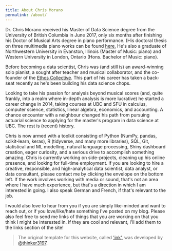 ```yaml
---
title: About Chris Morano
permalink: /about/
---
```


Dr. Chris Morano received his Master of Data Science degree from the University of British Columbia in June 2017, only six months after finishing his Doctor of Musical Arts degree in piano performance.  (His doctoral thesis on three multimedia piano works can be found [here.](https://open.library.ubc.ca/cIRcle/collections/ubctheses/24/items/1.0340648)  He's also a graduate of Northwestern University in Evanston, Illinois (Master of Music: piano) and Western University in London, Ontario (Hons. Bachelor of Music: piano).

Before becoming a data scientist, Chris was (and still is) an award-winning solo pianist, a sought after teacher and musical collaborator, and the co-founder of the [Ethos Collective](ethosmusic.ca).  This part of his career has taken a back-seat recently as he's been building his data science chops.

Looking to take his passion for analysis beyond musical scores (and, quite frankly, into a realm where in-depth analysis is more lucrative) he started a career change in 2014, taking courses at UBC and SFU in calculus, computer science, statistics, linear algebra, economics, and accounting.  A chance encounter with a neighbour changed his path from pursuing actuarial science to applying for the master's program in data science at UBC.  The rest is (recent) history.

Chris is now armed with a toolkit consisting of Python (NumPy, pandas, scikit-learn, keras), R (tidyverse, and many more libraries), SQL, Git, statistical and ML modelling, natural language processing, Shiny dashboard creation, eager curiosity, and a serious drive to accomplish something amazing.  Chris is currently working on side-projects, cleaning up his online presence, and looking for full-time employment.  If you are looking to hire a creative, responsible, and high-analytical data scientist, data analyst, or data consultant, please contact me by clicking the envelope on the bottom left.  If the work involves working with media or sound, that's not an area where I have much experience, but that's a direction in which I am interested in going.  I also speak German and French, if that's relevant to the job.

I would also love to hear from you if you are simply like-minded and want to reach out, or if you love/like/hate something I've posted on my blog.  Please also feel free to send me links of things that you are working on that you think I might be interested in.  If they are cool and relevant, I'll add them to the links section of the site!

>The original template for this website, called ['ink'](https://github.com/thinker3197/ink), was developed by [@thinker3197](https://github.com/thinker3197).




